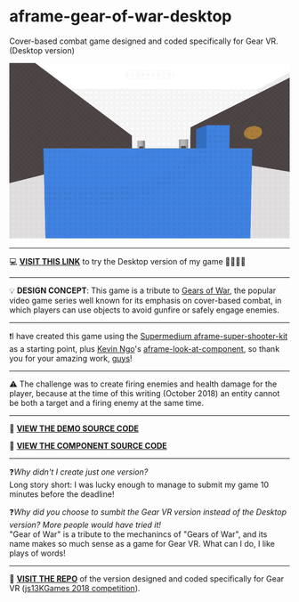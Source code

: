 # aframe-gear-of-war-desktop
Cover-based combat game designed and coded specifically for Gear VR. (Desktop version)

![](https://raw.githubusercontent.com/thedart76/aframe-gear-of-war-desktop/master/gear-of-war-desktop-github.gif)

------------

💻 [**VISIT THIS LINK**](https://thedart76.github.io/aframe-gear-of-war-desktop/ "VISIT THIS LINK") to try the Desktop version of my game 🔴🔴🔴🔫

------------

💡 **DESIGN CONCEPT**: This game is a tribute to [Gears of War](https://en.wikipedia.org/wiki/Gears_of_War "Gears of War"), the popular video game series well known for its emphasis on cover-based combat, in which players can use objects to avoid gunfire or safely engage enemies.

------------

❗I have created this game using the [Supermedium aframe-super-shooter-kit](https://github.com/supermedium/aframe-super-shooter-kit "Supermedium aframe-super-shooter-kit") as a starting point, plus [Kevin Ngo](https://github.com/ngokevin "Kevin Ngo")'s [aframe-look-at-component](https://github.com/ngokevin/kframe/tree/master/components/look-at/ "aframe-look-at-component"), so thank you for your amazing work, [guys](https://github.com/supermedium "guys")!

------------

⚠️ The challenge was to create firing enemies and health damage for the player, because at the time of this writing (October 2018) an entity cannot be both a target and a firing enemy at the same time.

------------

👀 **[VIEW THE DEMO SOURCE CODE](https://github.com/thedart76/aframe-gear-of-war-desktop/blob/master/index.html "VIEW THE DEMO SOURCE CODE")**

👀 **[VIEW THE COMPONENT SOURCE CODE](https://github.com/thedart76/aframe-gear-of-war-desktop/blob/master/js/gow-desktop-components.js "VIEW THE COMPONENT SOURCE CODE")**

------------

❓*Why didn't I create just one version?*<br/>Long story short: I was lucky enough to manage to submit my game 10 minutes before the deadline!

❓*Why did you choose to sumbit the Gear VR version instead of the Desktop version? More people would have tried it!*<br/>"Gear of War" is a tribute to the mechanincs of "Gears of War", and its name makes so much sense as a game for Gear VR. What can I do, I like plays of words!

------------

📲 **[VISIT THE REPO](https://github.com/thedart76/aframe-gear-of-war "VISIT THE REPO")** of the version designed and coded specifically for Gear VR ([js13KGames 2018 competition](https://js13kgames.com/entries/gear-of-war "js13KGames 2018 competition")).
